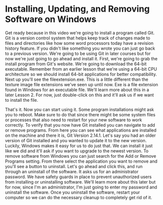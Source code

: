 # Installing, Updating, and Removing Software on Windows

Get ready because in this video we're going to install a program called Git. Git is a version control system that helps keep track of changes made to files and directories like how some word processors today have a revision history feature. If you didn't like something you wrote you can just go back to a previous version. We're going to be using Git in later courses but for now we're just going to go ahead and install it. First, we're going to grab the install program from Git's website. We're going to download the 64-bit executable. Remember from an earlier lesson that we're using a 64-bit CPU architecture so we should install 64-bit applications for better compatibility. Next up you'll see the fileextension.exe. This is a little different than the texture image file extensions we've seen up until now. Exe is a file extension found in Windows for an executable file. We'll learn more about this in a later Lesson 2. For now, just double-click on this and it'll ask us if we want to install the file.

That's it. Now you can start using it. Some program installations might ask you to reboot. Make sure to do that since there might be some system files or processes that also need to restart for your new software to work correctly. To verify that you now have Git installed you can navigate to add or remove programs. From here you can see what applications are installed on the machine and there it is, Git Version 2.14.1. Let's say you had an older version of Git installed and you wanted to update it to the new version. Luckily, Windows makes it easy for us to do just that. We can install it just like we did and it'll ask if you want to upgrade to the newest version. To remove software from Windows you can just search for the Add or Remove Programs setting. From there select the application you want to remove and you'll see a button to uninstall. Let's go ahead and click this, and run through an uninstall of the software. It asks us for an administrator password. We have safety guards in place to prevent unauthorized users from installing or uninstalling software. We'll learn more about this later but for now, since I'm an administrator, I'm just going to enter my password and uninstall the software. Once you uninstall the software, restart your computer so we can do the necessary cleanup to completely get rid of it.
